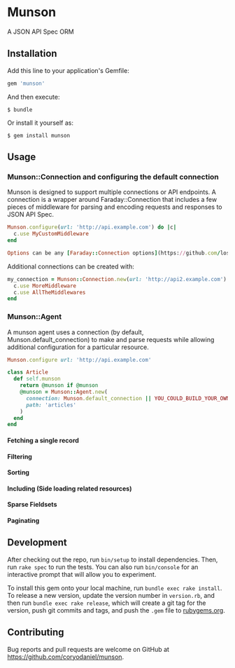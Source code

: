 # Munson

A JSON API Spec ORM

## Installation

Add this line to your application's Gemfile:

```ruby
gem 'munson'
```

And then execute:

    $ bundle

Or install it yourself as:

    $ gem install munson

## Usage

### Munson::Connection and configuring the default connection

Munson is designed to support multiple connections or API endpoints. A connection is a wrapper around Faraday::Connection that includes a few pieces of middleware for parsing and encoding requests and responses to JSON API Spec.

```ruby
Munson.configure(url: 'http://api.example.com') do |c|
  c.use MyCustomMiddleware
end

Options can be any [Faraday::Connection options](https://github.com/lostisland/faraday/blob/master/lib/faraday/connection.rb Faraday::Connection)
```

Additional connections can be created with:
```ruby
my_connection = Munson::Connection.new(url: 'http://api2.example.com') do |c|
  c.use MoreMiddleware
  c.use AllTheMiddlewares
end
```

### Munson::Agent

A munson agent uses a connection (by default, Munson.default_connection) to make and parse requests
while allowing additional configuration for a particular resource.

```ruby
Munson.configure url: 'http://api.example.com'

class Article  
  def self.munson
    return @munson if @munson
    @munson = Munson::Agent.new(
      connection: Munson.default_connection || YOU_COULD_BUILD_YOUR_OWN
      path: 'articles'
    )
  end
end
```

#### Fetching a single record
#### Filtering
#### Sorting
#### Including (Side loading related resources)
#### Sparse Fieldsets
#### Paginating

## Development

After checking out the repo, run `bin/setup` to install dependencies. Then, run `rake spec` to run the tests. You can also run `bin/console` for an interactive prompt that will allow you to experiment.

To install this gem onto your local machine, run `bundle exec rake install`. To release a new version, update the version number in `version.rb`, and then run `bundle exec rake release`, which will create a git tag for the version, push git commits and tags, and push the `.gem` file to [rubygems.org](https://rubygems.org).

## Contributing

Bug reports and pull requests are welcome on GitHub at https://github.com/coryodaniel/munson.
